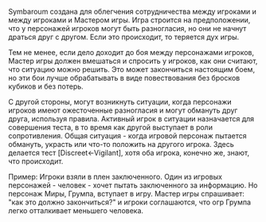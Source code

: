 Symbaroum создана для облегчения сотрудничества между игроками и между игроками и Мастером игры. Игра строится на предположении, что у персонажей игроков могут быть разногласия, но они не начнут драться друг с другом. Если это происходит, то теряется дух игры.

Тем не менее, если дело доходит до боя между персонажами игроков, Мастер игры должен вмешаться и спросить у игроков, как они считают, что ситуацию можно решить. Это может закончиться настоящим боем, но эти бои лучше обрабатывать в виде повествования без бросков кубиков и без потерь.

С другой стороны, могут возникнуть ситуации, когда персонажи игроков имеют ожесточенные разногласия и могут обмануть друг друга, используя правила. Активный игрок в ситуации назначается для совершения теста, в то время как другой выступает в роли сопротивления. Общая ситуация - когда игровой персонаж пытается обмануть, украсть или что-то положить на другого игрока. Здесь делается тест [Discreet←Vigilant], хотя оба игрока, конечно же, знают, что происходит.

Пример: Игроки взяли в плен заключенного. Один из игровых персонажей - человек - хочет пытать заключенного за информацию. Но персонаж Миры, Грумпа, вступает в игру. Мастер игры спрашивает: "как это должно закончиться?" и игроки соглашаются, что огр Грумпа легко отталкивает меньшего человека.